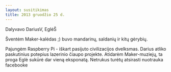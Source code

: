 ```yaml
---
layout: susitikimas
title: 2013 gruodžio 25 d.
---
```

Dalyvavo DariusV, EglėŠ


Šventėm Maker-kalėdas ;) buvo mandarinų, saldanių ir kitų gėrybių.

Pajungėm Raspberry Pi - iškart pasijuto civilizacijos dvelksmas.
Darius atliko paskutinius potepius lazerinio čiaupo projekte.
Atidarėm Maker-muziejų, ta proga Eglė sukūrė dar vieną eksponatą.
Netrukus turėtų atsirasti nuotrauka facebooke


